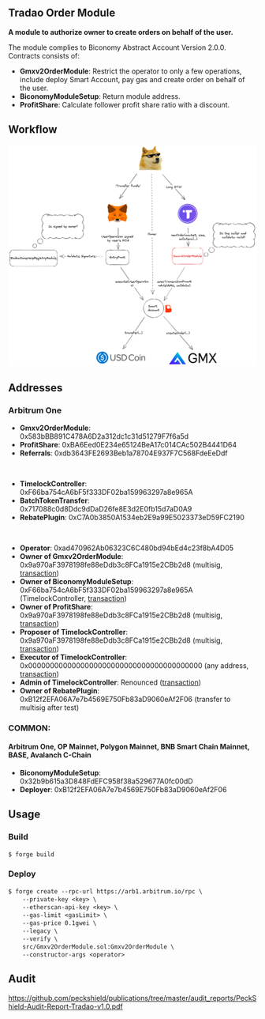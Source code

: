## Tradao Order Module

**A module to authorize owner to create orders on behalf of the user.**

The module complies to Biconomy Abstract Account Version 2.0.0. Contracts consists of:

-   **Gmxv2OrderModule**: Restrict the operator to only a few operations, include deploy Smart Account, pay gas and create order on behalf of the user.
-   **BiconomyModuleSetup**: Return module address.
-   **ProfitShare**: Calculate follower profit share ratio with a discount.

## Workflow

![Alt text](./doc/workflow.png?raw=true "Workflow")

## Addresses

### Arbitrum One

-   **Gmxv2OrderModule**: 0x583bBB891C478A6D2a312dc1c31d51279F7f6a5d
-   **ProfitShare**: 0xBA6Eed0E234e65124BeA17c014CAc502B4441D64
-   **Referrals**: 0xdb3643FE2693Beb1a78704E937F7C568FdeEeDdf

<br />

-   **TimelockController**: 0xF66ba754cA6bF5f333DF02ba159963297a8e965A
-   **BatchTokenTransfer**: 0x717088c0d8Ddc9dDaD26fe8E3d2E0fb15d7aD0A9
-   **RebatePlugin**: 0xC7A0b3850A1534eb2E9a99E5023373eD59FC2190

<br />

-   **Operator**: 0xad470962Ab06323C6C480bd94bEd4c23f8bA4D05
-   **Owner of Gmxv2OrderModule**: 0x9a970aF3978198fe88eDdb3c8FCa1915e2CBb2d8 (multisig, [transaction](https://arbiscan.io/tx/0x63625559add48e45882c990fac0c34bbae9d31e07c9c5cac3a5b7c050de7a488))
-   **Owner of BiconomyModuleSetup**: 0xF66ba754cA6bF5f333DF02ba159963297a8e965A (TimelockController, [transaction](https://arbiscan.io/tx/0xcf0cbb1d0ebaec37f9e6cacfc63ed70875fd7fca760dfaf1d1892e2833df8100))
-   **Owner of ProfitShare**: 0x9a970aF3978198fe88eDdb3c8FCa1915e2CBb2d8 (multisig, [transaction](https://arbiscan.io/tx/0xe99d876e717bde60bad1554524c5de51c816ee552803536d031a30686f91855d))
-   **Proposer of TimelockController**: 0x9a970aF3978198fe88eDdb3c8FCa1915e2CBb2d8 (multisig, [transaction](https://arbiscan.io/tx/0x41a9bbd93286f673d1e7efa561ad7a8bb7ce56d10f89c141bde603e6208b5506))
-   **Executor of TimelockController**: 0x0000000000000000000000000000000000000000 (any address, [transaction](https://arbiscan.io/tx/0x41a9bbd93286f673d1e7efa561ad7a8bb7ce56d10f89c141bde603e6208b5506))
-   **Admin of TimelockController**: Renounced ([transaction](https://arbiscan.io/tx/0xfd9fb29a2cdbb93ce5fd3840afe9944fa336712c75a41f7e30c0becf967fe83e))
-   **Owner of RebatePlugin**: 0xB12f2EFA06A7e7b4569E750Fb83aD9060eAf2F06 (transfer to multisig after test)

### COMMON: 

#### Arbitrum One, OP Mainnet, Polygon Mainnet, BNB Smart Chain Mainnet, BASE, Avalanch C-Chain

-   **BiconomyModuleSetup**: 0x32b9b615a3D848FdEFC958f38a529677A0fc00dD
-   **Deployer**: 0xB12f2EFA06A7e7b4569E750Fb83aD9060eAf2F06

## Usage

### Build

```shell
$ forge build
```

### Deploy

```shell
$ forge create --rpc-url https://arb1.arbitrum.io/rpc \
    --private-key <key> \
    --etherscan-api-key <key> \
    --gas-limit <gasLimit> \
    --gas-price 0.1gwei \
    --legacy \
    --verify \
    src/Gmxv2OrderModule.sol:Gmxv2OrderModule \
    --constructor-args <operator>
```

## Audit

https://github.com/peckshield/publications/tree/master/audit_reports/PeckShield-Audit-Report-Tradao-v1.0.pdf